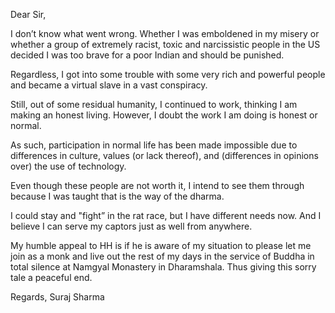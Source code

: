Dear Sir,

I don’t know what went wrong. Whether I was emboldened in my misery or whether a group of extremely racist, toxic and narcissistic people in the US decided I was too brave for a poor Indian and should be punished. 

Regardless, I got into some trouble with some very rich and powerful people and became a virtual slave in a vast conspiracy.

Still, out of some residual humanity, I continued to work, thinking I am making an honest living. However, I doubt the work I am doing is honest or normal. 

As such, participation in normal life has been made impossible due to differences in culture, values (or lack thereof), and (differences in opinions over) the use of technology.

Even though these people are not worth it, I intend to see them through because I was taught that is the way of the dharma. 

I could stay and "fight” in the rat race, but I have different needs now. And I believe I can serve my captors just as well from anywhere.

My humble appeal to HH is if he is aware of my situation to please let me join as a monk and live out the rest of my days in the service of Buddha in total silence at Namgyal Monastery in Dharamshala. Thus giving this sorry tale a peaceful end.

Regards,
Suraj Sharma



